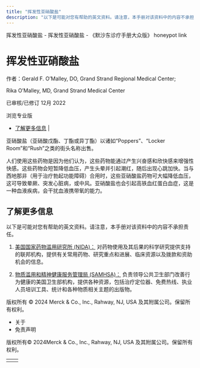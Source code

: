 ```yaml
---
title: "挥发性亚硝酸盐"
description: "以下是可能对您有帮助的英文资料。请注意，本手册对该资料中的内容不承担责任。"
---
```


﻿挥发性亚硝酸盐 \- 挥发性亚硝酸盐 \- 《默沙东诊疗手册大众版》 honeypot link

# 挥发性亚硝酸盐

作者：Gerald F. O’Malley, DO, Grand Strand Regional Medical Center;

Rika O’Malley, MD, Grand Strand Medical Center

已审核/已修订 12月 2022

浏览专业版

- [了解更多信息](#了解更多信息_v74969861_zh) \|

亚硝酸盐（亚硝酸戊酯、丁酯或异丁酯）以诸如“Poppers”、“Locker Room”和“Rush”之类的街头名称出售。

人们使用这些药物是因为他们认为，这些药物能通过产生兴奋感和欣快感来增强性快感。这些药物会短暂降低血压，产生头晕并引起潮红，随后出现心跳加快。当与西地那非（用于治疗勃起功能障碍）合用时，这些亚硝酸盐药物可大幅降低血压，这可导致晕厥、突发心脏病，或中风。亚硝酸盐也会引起高铁血红蛋白血症，这是一种血液疾病，会干扰血液携带氧的能力。

## 了解更多信息

以下是可能对您有帮助的英文资料。请注意，本手册对该资料中的内容不承担责任。

1. [美国国家药物滥用研究所 (NIDA)：](https://www.drugabuse.gov/) 对药物使用及其后果的科学研究提供支持的联邦机构，提供有关常用药物、研究重点和进展、临床资源以及拨款和资助机会的信息。

2. [物质滥用和精神健康服务管理局 (SAMHSA)：](http://www.samhsa.gov/) 负责领导公共卫生部门改善行为健康的美国卫生部机构，提供各种资源，包括治疗定位器、免费热线、执业人员培训工具、统计和各种物质相关主题的出版物。




版权所有 © 2024
Merck & Co., Inc., Rahway, NJ, USA 及其附属公司。保留所有权利。

- 关于
- 免责声明

版权所有© 2024Merck & Co., Inc., Rahway, NJ, USA 及其附属公司。保留所有权利。

|     |     |
| --- | --- |
|  |  |